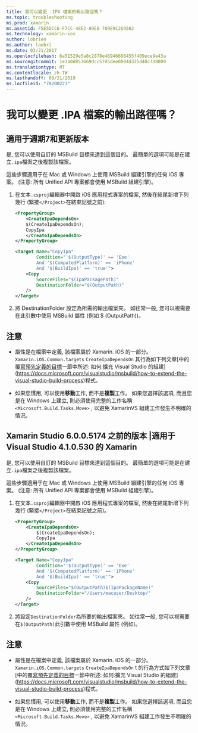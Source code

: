 ```yaml
---
title: 我可以變更 .IPA 檔案的輸出路徑嗎？
ms.topic: troubleshooting
ms.prod: xamarin
ms.assetid: F5E5DCC6-F7CC-48E2-89E8-709E9C269502
ms.technology: xamarin-ios
author: lobrien
ms.author: laobri
ms.date: 03/21/2017
ms.openlocfilehash: 6a51529e5a8c2878e46946608455f409ece9e43a
ms.sourcegitcommit: 1e3a0d853669dcc57d5dee0894d325d40c7d8009
ms.translationtype: MT
ms.contentlocale: zh-TW
ms.lasthandoff: 08/31/2019
ms.locfileid: "70200223"
---
```

# <a name="can-i-change-the-output-path-of-the-ipa-file"></a>我可以變更 .IPA 檔案的輸出路徑嗎？

## <a name="for-cycle-7-and-higher"></a>適用于週期7和更新版本
是, 您可以使用自訂的 MSBuild 目標來達到這個目的。 最簡單的選項可能是在建立`.ipa`檔案之後複製該檔案。

這些步驟適用于在 Mac 或 Windows 上使用 MSBuild 組建引擎的任何 iOS 專案。 (注意: 所有 Unified API 專案都會使用 MSBuild 組建引擎)。

1. 在文本`.csproj`編輯器中開啟 iOS 應用程式專案的檔案, 然後在結尾新增下列幾行 (緊接`</Project>`在結束記號之前):

    ```xml
    <PropertyGroup>
        <CreateIpaDependsOn>
        $(CreateIpaDependsOn);
        CopyIpa
        </CreateIpaDependsOn>
    </PropertyGroup>
    
    <Target Name="CopyIpa"
            Condition="'$(OutputType)' == 'Exe'
            And '$(ComputedPlatform)' == 'iPhone'
            And '$(BuildIpa)' == 'true'">
        <Copy
            SourceFiles="$(IpaPackagePath)"
            DestinationFolder="$(OutputPath)"
        />
    </Target>
    ```

2. 將 DestinationFolder 設定為所需的輸出檔案夾。 如往常一般, 您可以視需要在此引數中使用 MSBuild 屬性 (例如 $ (OutputPath))。

## <a name="notes"></a>注意
- 屬性是在檔案中定義, 該檔案屬於 Xamarin. iOS 的一部分。 `Xamarin.iOS.Common.targets` `CreateIpaDependsOn` 其行為如下列文章[中的覆[寫預先定義的目標](https://docs.microsoft.com/visualstudio/msbuild/how-to-extend-the-visual-studio-build-process#overriding-predefined-targets)一節中所述: 如何:擴充 Visual Studio 的組建](https://docs.microsoft.com/visualstudio/msbuild/how-to-extend-the-visual-studio-build-process)程式。

- 如果您慣用, 可以使用**移動**工作, 而不是**複製**工作。 如果您選擇該選項, 而且您是在 Windows 上建立, 則必須使用完整的工作名稱`<Microsoft.Build.Tasks.Move>` , 以避免 XamarinVS 組建工作發生不明確的情況。

## <a name="for-versions-before-xamarin-studio-6005174--xamarin-for-visual-studio-410530"></a>Xamarin Studio 6.0.0.5174 之前的版本 |適用于 Visual Studio 4.1.0.530 的 Xamarin

是, 您可以使用自訂的 MSBuild 目標來達到這個目的。 最簡單的選項可能是在建立`.ipa`檔案之後複製該檔案。

這些步驟適用于在 Mac 或 Windows 上使用 MSBuild 組建引擎的任何 iOS 專案。 (注意: 所有 Unified API 專案都會使用 MSBuild 組建引擎)。

1. 在文本`.csproj`編輯器中開啟 iOS 應用程式專案的檔案, 然後在結尾新增下列幾行 (緊接`</Project>`在結束記號之前)。

    ```xml
    <PropertyGroup>
        <CreateIpaDependsOn>
            $(CreateIpaDependsOn);
            CopyIpa
        </CreateIpaDependsOn>
    </PropertyGroup>

    <Target Name="CopyIpa"
            Condition="'$(OutputType)' == 'Exe'
            And '$(ComputedPlatform)' == 'iPhone'
            And '$(BuildIpa)' == 'true'">
        <Copy
            SourceFiles="$(OutputPath)$(IpaPackageName)"
            DestinationFolder="/Users/macuser/Desktop/"
        />
    </Target>
    ```

2. 將設定`DestinationFolder`為所要的輸出檔案夾。 如往常一般, 您可以視需要在`$(OutputPath)`此引數中使用 MSBuild 屬性 (例如)。

## <a name="notes"></a>注意
- 屬性是在檔案中定義, 該檔案屬於 Xamarin. iOS 的一部分。 `Xamarin.iOS.Common.targets` `CreateIpaDependsOn` t 的行為方式如下列文章[中的覆[寫預先定義的目標](https://docs.microsoft.com/visualstudio/msbuild/how-to-extend-the-visual-studio-build-process#overriding-predefined-targets)一節中所述: 如何:擴充 Visual Studio 的組建](https://docs.microsoft.com/visualstudio/msbuild/how-to-extend-the-visual-studio-build-process)程式。

- 如果您慣用, 可以使用**移動**工作, 而不是**複製**工作。 如果您選擇該選項, 而且您是在 Windows 上建立, 則必須使用完整的工作名稱`<Microsoft.Build.Tasks.Move>` , 以避免 XamarinVS 組建工作發生不明確的情況。
